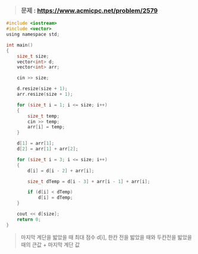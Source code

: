 >### 문제 : https://www.acmicpc.net/problem/2579
````c
#include <iostream>
#include <vector>
using namespace std;

int main()
{
	size_t size;
	vector<int> d;
	vector<int> arr;

	cin >> size;

	d.resize(size + 1);
	arr.resize(size + 1);

	for (size_t i = 1; i <= size; i++)
	{
		size_t temp;
		cin >> temp;
		arr[i] = temp;
	}

	d[1] = arr[1];
	d[2] = arr[1] + arr[2];

	for (size_t i = 3; i <= size; i++)
	{
		d[i] = d[i - 2] + arr[i];

		size_t dTemp = d[i - 3] + arr[i - 1] + arr[i];

		if (d[i] < dTemp)
			d[i] = dTemp;
	}

	cout << d[size];
	return 0;
}
````
> 마지막 계단을 밟았을 때 최대 점수 d[i], 한칸 전을 밟았을 때와 두칸전을 밟았을 때의 큰값 + 마지막 계단 값